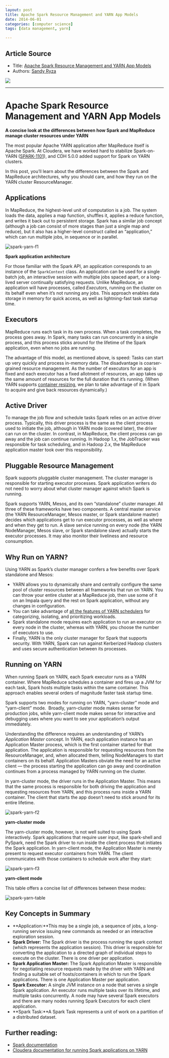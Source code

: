 ```yaml
---
layout: post
title: Apache Spark Resource Management and YARN App Models
date: 2014-06-01
categories: [computer science]
tags: [data management, yarn]

---
```


## Article Source
* Title: [Apache Spark Resource Management and YARN App Models](http://blog.cloudera.com/blog/2014/05/apache-spark-resource-management-and-yarn-app-models/)
* Authors: [Sandy Ryza](http://blog.cloudera.com/blog/author/sandy-ryza/)

[![](http://sungsoo.github.com/images/spark-yarn.png)](http://sungsoo.github.com/images/spark-yarn.png)

---

# Apache Spark Resource Management and YARN App Models 

**A concise look at the differences between how Spark and MapReduce
manage cluster resources under YARN**

The most popular Apache YARN application after MapReduce itself is
Apache Spark. At Cloudera, we have worked hard to stabilize
Spark-on-YARN ([SPARK-1101](https://issues.apache.org/jira/browse/SPARK-1101)),
and CDH 5.0.0 added support for Spark on YARN clusters.

In this post, you’ll learn about the differences between the Spark and
MapReduce architectures, why you should care, and how they run on the
YARN cluster ResourceManager.

Applications
------------

In MapReduce, the highest-level unit of computation is a job. The system
loads the data, applies a map function, shuffles it, applies a reduce
function, and writes it back out to persistent storage. Spark has a
similar job concept (although a job can consist of more stages than just
a single map and reduce), but it also has a higher-level construct
called an “application,” which can run multiple jobs, in sequence or in
parallel.

![](http://blog.cloudera.com/wp-content/uploads/2014/05/spark-yarn-f1.png "spark-yarn-f1")

**Spark application architecture**

For those familiar with the Spark API, an application corresponds to an
instance of the `SparkContext` class. An application can be used for a
single batch job, an interactive session with multiple jobs spaced
apart, or a long-lived server continually satisfying requests. Unlike
MapReduce, an application will have processes, called *Executors*,
running on the cluster on its behalf even when it’s not running any
jobs. This approach enables data storage in memory for quick access, as
well as lightning-fast task startup time.

Executors
---------

MapReduce runs each task in its own process. When a task completes, the
process goes away. In Spark, many tasks can run concurrently in a single
process, and this process sticks around for the lifetime of the Spark
application, even when no jobs are running.

The advantage of this model, as mentioned above, is speed: Tasks can
start up very quickly and process in-memory data. The disadvantage is
coarser-grained resource management. As the number of executors for an
app is fixed and each executor has a fixed allotment of resources, an
app takes up the same amount of resources for the full duration that
it’s running. (When YARN supports [container
resizing](https://issues.apache.org/jira/browse/YARN-1197), we plan to
take advantage of it in Spark to acquire and give back resources
dynamically.)

Active Driver
-------------

To manage the job flow and schedule tasks Spark relies on an active
driver process. Typically, this driver process is the same as the client
process used to initiate the job, although in YARN mode (covered later),
the driver can run on the cluster. In contrast, in MapReduce, the client
process can go away and the job can continue running. In Hadoop 1.x, the
JobTracker was responsible for task scheduling, and in Hadoop 2.x, the
MapReduce application master took over this responsibility.

Pluggable Resource Management
-----------------------------

Spark supports pluggable cluster management. The cluster manager is
responsible for starting executor processes. Spark application writers
do not need to worry about what cluster manager against which Spark is
running.

Spark supports YARN, Mesos, and its own “standalone” cluster manager.
All three of these frameworks have two components. A central master
service (the YARN ResourceManager, Mesos master, or Spark standalone
master) decides which applications get to run executor processes, as
well as where and when they get to run. A slave service running on every
node (the YARN NodeManager, Mesos slave, or Spark standalone slave)
actually starts the executor processes. It may also monitor their
liveliness and resource consumption.

Why Run on YARN?
----------------

Using YARN as Spark’s cluster manager confers a few benefits over Spark
standalone and Mesos:

-   YARN allows you to dynamically share and centrally configure the
    same pool of cluster resources between all frameworks that run on
    YARN. You can throw your entire cluster at a MapReduce job, then use
    some of it on an Impala query and the rest on Spark application,
    without any changes in configuration.
-   You can take advantage of [all the features of YARN
    schedulers](http://hadoop.apache.org/docs/r2.4.0/hadoop-yarn/hadoop-yarn-site/FairScheduler.html)
    for categorizing, isolating, and prioritizing workloads.
-   Spark standalone mode requires each application to run an executor
    on every node in the cluster, whereas with YARN, you choose the
    number of executors to use.
-   Finally, YARN is the only cluster manager for Spark that supports
    security. With YARN, Spark can run against Kerberized Hadoop
    clusters and uses secure authentication between its processes.

Running on YARN
---------------

When running Spark on YARN, each Spark executor runs as a YARN
container. Where MapReduce schedules a container and fires up a JVM for
each task, Spark hosts multiple tasks within the same container. This
approach enables several orders of magnitude faster task startup time.

Spark supports two modes for running on YARN, “yarn-cluster” mode and
“yarn-client” mode.  Broadly, yarn-cluster mode makes sense for
production jobs, while yarn-client mode makes sense for interactive and
debugging uses where you want to see your application’s output
immediately.

Understanding the difference requires an understanding of YARN’s
*Application Master* concept. In YARN, each application instance has an
Application Master process, which is the first container started for
that application. The application is responsible for requesting
resources from the ResourceManager, and, when allocated them, telling
NodeManagers to start containers on its behalf. Application Masters
obviate the need for an active client — the process starting the
application can go away and coordination continues from a process
managed by YARN running on the cluster.

In yarn-cluster mode, the driver runs in the Application Master. This
means that the same process is responsible for both driving the
application and requesting resources from YARN, and this process runs
inside a YARN container. The client that starts the app doesn’t need to
stick around for its entire lifetime.

![](http://blog.cloudera.com/wp-content/uploads/2014/05/spark-yarn-f31.png "spark-yarn-f2")

**yarn-cluster mode**

The yarn-cluster mode, however, is not well suited to using Spark
interactively. Spark applications that require user input, like
spark-shell and PySpark, need the Spark driver to run inside the client
process that initiates the Spark application. In yarn-client mode, the
Application Master is merely present to request executor containers from
YARN. The client communicates with those containers to schedule work
after they start:

![](http://blog.cloudera.com/wp-content/uploads/2014/05/spark-yarn-f22.png "spark-yarn-f3")

**yarn-client mode**

This table offers a concise list of differences between these modes:

![](http://blog.cloudera.com/wp-content/uploads/2014/05/spark-yarn-table.png "spark-yarn-table") 

Key Concepts in Summary
-----------------------

-   **Application:**This may be a single job, a sequence of jobs, a
    long-running service issuing new commands as needed or an
    interactive exploration session.
-   **Spark Driver:** The Spark driver is the process running the spark
    context (which represents the application session). This driver is
    responsible for converting the application to a directed graph of
    individual steps to execute on the cluster. There is one driver per
    application.
-   **Spark Application Master:** The Spark Application Master is
    responsible for negotiating resource requests made by the driver
    with YARN and finding a suitable set of hosts/containers in which to
    run the Spark applications. There is one Application Master per
    application.
-   **Spark Executor:** A single JVM instance on a node that serves a
    single Spark application. An executor runs multiple tasks over its
    lifetime, and multiple tasks concurrently. A node may have several
    Spark executors and there are many nodes running Spark Executors for
    each client application.
-   **Spark Task:**A Spark Task represents a unit of work on a partition
    of a distributed dataset. 

## Further reading:

-   [Spark
    documentation](https://spark.apache.org/docs/latest/cluster-overview.html)
-   [Cloudera documentation for running Spark applications on
    YARN](http://www.cloudera.com/content/cloudera-content/cloudera-docs/CDH5/latest/CDH5-Installation-Guide/cdh5ig_running_spark_apps.html)